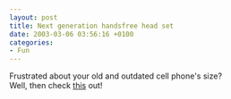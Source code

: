 ```yaml
---
layout: post
title: Next generation handsfree head set
date: 2003-03-06 03:56:16 +0100
categories:
- Fun
---
```

<p>Frustrated about your old and outdated cell phone's size?<br />
Well, then check <a href="http://www.ai.mit.edu/~rahimi/coolmf/" title="That is one cool hack!">this</a> out!</p>
